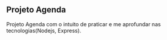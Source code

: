 ## Projeto Agenda

Projeto Agenda com o intuito de praticar e me aprofundar nas tecnologias(Nodejs, Express).